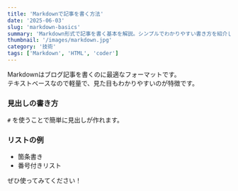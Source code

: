 ```yaml
---
title: 'Markdownで記事を書く方法'
date: '2025-06-03'
slug: 'markdown-basics'
summary: 'Markdown形式で記事を書く基本を解説。シンプルでわかりやすい書き方を紹介します。'
thumbnail: '/images/markdown.jpg'
category: '技術'
tags: ['Markdown', 'HTML', 'coder']
---
```


Markdownはブログ記事を書くのに最適なフォーマットです。  
テキストベースなので軽量で、見た目もわかりやすいのが特徴です。

### 見出しの書き方

`#` を使うことで簡単に見出しが作れます。

### リストの例

- 箇条書き
- 番号付きリスト

ぜひ使ってみてください！
